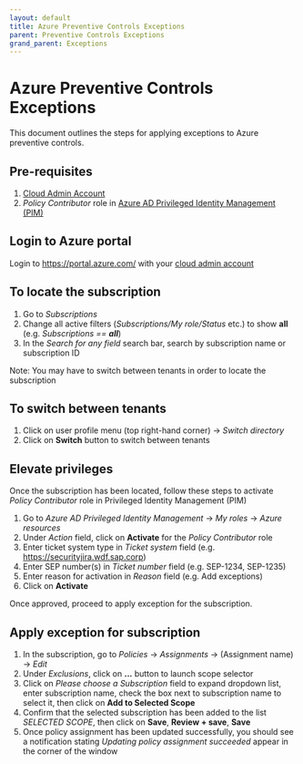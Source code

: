 ```yaml
---
layout: default
title: Azure Preventive Controls Exceptions
parent: Preventive Controls Exceptions
grand_parent: Exceptions
---
```


# Azure Preventive Controls Exceptions

This document outlines the steps for applying exceptions to Azure preventive controls.

## Pre-requisites

1. [Cloud Admin Account](/internal/onboarding/onboarding#provisioning-a-cloud-admin-account)
2. _Policy Contributor_ role in [Azure AD Privileged Identity Management (PIM)](https://portal.azure.com/#view/Microsoft_Azure_PIMCommon/ActivationMenuBlade/~/azurerbac)

## Login to Azure portal

Login to https://portal.azure.com/ with your [cloud admin account](/internal/onboarding/onboarding#provisioning-a-cloud-admin-account)

## To locate the subscription

1. Go to _Subscriptions_
2. Change all active filters (_Subscriptions/My role/Status_ etc.) to show **all** (e.g. _Subscriptions == **all**_)
3. In the _Search for any field_ search bar, search by subscription name or subscription ID

Note: You may have to switch between tenants in order to locate the subscription

## To switch between tenants

1. Click on user profile menu (top right-hand corner) -> _Switch directory_
2. Click on **Switch** button to switch between tenants

## Elevate privileges

Once the subscription has been located, follow these steps to activate _Policy Contributor_ role in Privileged Identity Management (PIM)

1. Go to _Azure AD Privileged Identity Management_ -> _My roles_ -> _Azure resources_
2. Under _Action_ field, click on **Activate** for the _Policy Contributor_ role
3. Enter ticket system type in _Ticket system_ field (e.g. https://securityjira.wdf.sap.corp)
4. Enter SEP number(s) in _Ticket number_ field (e.g. SEP-1234, SEP-1235)
5. Enter reason for activation in _Reason_ field (e.g. Add exceptions)
6. Click on **Activate**

Once approved, proceed to apply exception for the subscription.

## Apply exception for subscription

1. In the subscription, go to _Policies_ -> _Assignments_ -> (Assignment name) -> _Edit_
2. Under _Exclusions_, click on **...** button to launch scope selector
3. Click on _Please choose a Subscription_ field to expand dropdown list, enter subscription name, check the box next to subscription name to select it, then click on **Add to Selected Scope**
4. Confirm that the selected subscription has been added to the list _SELECTED SCOPE_, then click on **Save**, **Review + save**, **Save**
5. Once policy assignment has been updated successfully, you should see a notification stating _Updating policy assignment succeeded_ appear in the corner of the window
